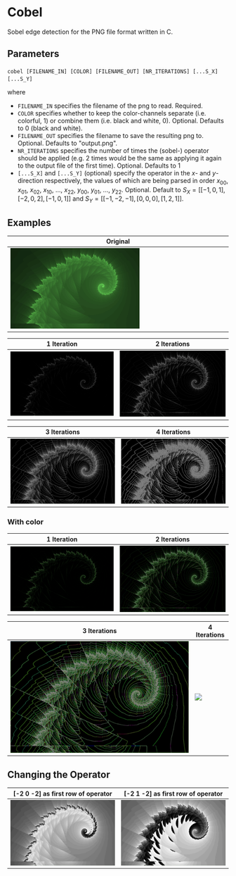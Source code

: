 # Cobel

Sobel edge detection for the PNG file format written in C.

## Parameters

`cobel [FILENAME_IN] [COLOR] [FILENAME_OUT] [NR_ITERATIONS] [...S_X] [...S_Y]`

where

-   `FILENAME_IN` specifies the filename of the png to read. Required.
-   `COLOR` specifies whether to keep the color-channels separate (i.e. colorful, 1) or combine them (i.e. black and white, 0). Optional. Defaults to $0$ (black and white).
-   `FILENAME_OUT` specifies the filename to save the resulting png to. Optional. Defaults to $\text{"output.png"}$.
-   `NR_ITERATIONS` specifies the number of times the (sobel-) operator should be applied (e.g. 2 times would be the same as applying it again to the output file of the first time). Optional. Defaults to $1$
-   `[...S_X]` and `[...S_Y]` (optional) specify the operator in the $x$- and $y$-direction respectively, the values of which are being parsed in order $x_{00}$, $x_{01}$, $x_{02}$, $x_{10}$, ..., $x_{22}$, $y_{00}$, $y_{01}$, ..., $y_{22}$. Optional. Default to $S_X=[[-1,0,1], [-2,0,2], [-1,0,1]]$ and $S_Y=[[-1,-2,-1], [0,0,0], [1,2,1]]$.

## Examples

| Original                                                                                                                                                                              |
| ------------------------------------------------------------------------------------------------------------------------------------------------------------------------------------- |
| <img src="/imgs/JuliaSet_112_234_94_320_1.1544476768316247_1665_0.20911330049261068_0.1921182266009851_-1.018685076478028_0.7278396510857144_2.403432664568266_LC_0.jpg" width="60%"> |

| 1 Iteration                    | 2 Iterations                   |
| ------------------------------ | ------------------------------ |
| ![](/imgs/JuliaSet_Sobel1.jpg) | ![](/imgs/JuliaSet_Sobel2.jpg) |

| 3 Iterations                   | 4 Iterations                   |
| ------------------------------ | ------------------------------ |
| ![](/imgs/JuliaSet_Sobel3.jpg) | ![](/imgs/JuliaSet_Sobel4.jpg) |

### With color

| 1 Iteration                         | 2 Iterations                        |
| ----------------------------------- | ----------------------------------- |
| ![](/imgs/JuliaSet_Sobel1Color.jpg) | ![](/imgs/JuliaSet_Sobel2Color.jpg) |

| 3 Iterations                        | 4 Iterations                        |
| ----------------------------------- | ----------------------------------- |
| ![](/imgs/JuliaSet_Sobel3Color.jpg) | ![](/imgs/JuliaSet_Sobel4Color.jpg) |

## Changing the Operator

| [-2 0 -2] as first row of operator                 | [-2 1 -2] as first row of operator                 |
| -------------------------------------------------- | -------------------------------------------------- |
| ![](/imgs/JuliaSet_SobelOtherOperator_-2_0_-2.jpg) | ![](/imgs/JuliaSet_SobelOtherOperator_-2_1_-2.jpg) |
